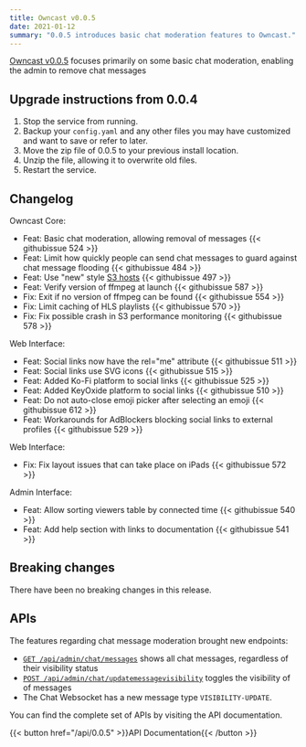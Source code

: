 ```yaml
---
title: Owncast v0.0.5
date: 2021-01-12
summary: "0.0.5 introduces basic chat moderation features to Owncast."
---
```


[Owncast v0.0.5](https://github.com/owncast/owncast/milestone/8?closed=1) focuses primarily on some basic chat moderation, enabling the admin to remove chat messages


## Upgrade instructions from 0.0.4

1. Stop the service from running.
1. Backup your `config.yaml` and any other files you may have customized and want to save or refer to later.
1. Move the zip file of 0.0.5 to your previous install location.
1. Unzip the file, allowing it to overwrite old files.
1. Restart the service.


## Changelog

Owncast Core:
* Feat: Basic chat moderation, allowing removal of messages {{< githubissue 524 >}}
* Feat: Limit how quickly people can send chat messages to guard against chat message flooding {{< githubissue 484 >}}
* Feat: Use "new" style [S3 hosts](https://aws.amazon.com/blogs/aws/amazon-s3-path-deprecation-plan-the-rest-of-the-story/) {{< githubissue 497 >}}
* Feat: Verify version of ffmpeg at launch {{< githubissue 587 >}}
* Fix: Exit if no version of ffmpeg can be found {{< githubissue 554 >}}
* Fix: Limit caching of HLS playlists {{< githubissue 570 >}}
* Fix: Fix possible crash in S3 performance monitoring {{< githubissue 578 >}}


Web Interface:
* Feat: Social links now have the rel="me" attribute {{< githubissue 511 >}}
* Feat: Social links use SVG icons {{< githubissue 515 >}}
* Feat: Added Ko-Fi platform to social links {{< githubissue 525 >}}
* Feat: Added KeyOxide platform to social links {{< githubissue 510 >}}
* Feat: Do not auto-close emoji picker after selecting an emoji {{< githubissue 612 >}}
* Feat: Workarounds for AdBlockers blocking social links to external profiles {{< githubissue 529 >}}


Web Interface:
* Fix: Fix layout issues that can take place on iPads {{< githubissue 572 >}}


Admin Interface:
* Feat: Allow sorting viewers table by connected time {{< githubissue 540 >}}
* Feat: Add help section with links to documentation {{< githubissue 541 >}}


## Breaking changes

There have been no breaking changes in this release.


## APIs

The features regarding chat message moderation brought new endpoints:

* [`GET /api/admin/chat/messages`](https://owncast.online/api/0.0.5/#tag/Admin/paths/~1api~1admin~1chat~1messages/get) shows all chat messages, regardless of their visibility status
* [`POST /api/admin/chat/updatemessagevisibility`](https://owncast.online/api/0.0.5/#tag/Admin/paths/~1api~1admin~1chat~1updatemessagevisibility/post) toggles the visibility of of messages
* The Chat Websocket has a new message type `VISIBILITY-UPDATE`.


You can find the complete set of APIs by visiting the API documentation.

{{< button href="/api/0.0.5" >}}API Documentation{{< /button >}}
